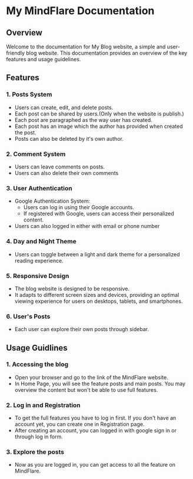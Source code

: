 # My MindFlare Documentation

## Overview

Welcome to the documentation for My Blog website, a simple and user-friendly blog website. This documentation provides an overview of the key features and usage guidelines.

## Features

### 1. Posts System

- Users can create, edit, and delete posts.
- Each post can be shared by users.(Only when the website is publish.)
- Each post are paragraphed as the way user has created.
- Each post has an image which the author has provided when created the post.
- Posts can also be deleted by it's own author.

### 2. Comment System

- Users can leave comments on posts.
- Users can also delete their own comments

### 3. User Authentication

- Google Authentication System:
  - Users can log in using their Google accounts.
  - If registered with Google, users can access their personalized content.
- Users can also logged in either with email or phone number

### 4. Day and Night Theme

- Users can toggle between a light and dark theme for a personalized reading experience.

### 5. Responsive Design

- The blog website is designed to be responsive.
- It adapts to different screen sizes and devices, providing an optimal viewing experience for users on desktops, tablets, and smartphones.

### 6. User's Posts

- Each user can explore their own posts through sidebar.

## Usage Guidlines

### 1. Accessing the blog

- Open your browser and go to the link of the MindFlare website.
- In Home Page, you will see the feature posts and main posts. You may overview the content but won't be able to use full features.

### 2. Log in and Registration

- To get the full features you have to log in first. If you don't have an account yet, you can create one in Registration page.
- After creating an account, you can logged in with google sign in or through log in form.

### 3. Explore the posts

- Now as you are logged in, you can get access to all the feature on MindFlare.
